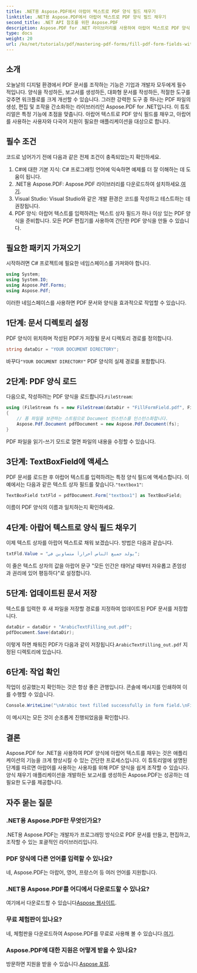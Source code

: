 ```yaml
---
title: .NET용 Aspose.PDF에서 아랍어 텍스트로 PDF 양식 필드 채우기
linktitle: .NET용 Aspose.PDF에서 아랍어 텍스트로 PDF 양식 필드 채우기
second_title: .NET API 참조를 위한 Aspose.PDF
description: Aspose.PDF for .NET 라이브러리를 사용하여 아랍어 텍스트로 PDF 양식 필드를 효율적으로 채우는 방법을 알아보세요. 이 단계별 튜토리얼은 설정 프로세스, 코딩 예제를 안내합니다.
type: docs
weight: 20
url: /ko/net/tutorials/pdf/mastering-pdf-forms/fill-pdf-form-fields-with-arabic-text/
---
```

## 소개

오늘날의 디지털 환경에서 PDF 문서를 조작하는 기능은 기업과 개발자 모두에게 필수적입니다. 양식을 작성하든, 보고서를 생성하든, 대화형 문서를 작성하든, 적절한 도구를 갖추면 워크플로를 크게 개선할 수 있습니다. 그러한 강력한 도구 중 하나는 PDF 파일의 생성, 편집 및 조작을 간소화하는 라이브러리인 Aspose.PDF for .NET입니다. 이 튜토리얼은 특정 기능에 초점을 맞춥니다. 아랍어 텍스트로 PDF 양식 필드를 채우고, 아랍어를 사용하는 사용자와 다국어 지원이 필요한 애플리케이션을 대상으로 합니다.

## 필수 조건

코드로 넘어가기 전에 다음과 같은 전제 조건이 충족되었는지 확인하세요.

1. C#에 대한 기본 지식: C# 프로그래밍 언어에 익숙하면 예제를 더 잘 이해하는 데 도움이 됩니다.
2. .NET용 Aspose.PDF: Aspose.PDF 라이브러리를 다운로드하여 설치하세요.[여기](https://releases.aspose.com/pdf/net/).
3. Visual Studio: Visual Studio와 같은 개발 환경은 코드를 작성하고 테스트하는 데 권장됩니다.
4. PDF 양식: 아랍어 텍스트를 입력하려는 텍스트 상자 필드가 하나 이상 있는 PDF 양식을 준비합니다. 모든 PDF 편집기를 사용하여 간단한 PDF 양식을 만들 수 있습니다.

## 필요한 패키지 가져오기

시작하려면 C# 프로젝트에 필요한 네임스페이스를 가져와야 합니다.

```csharp
using System;
using System.IO;
using Aspose.Pdf.Forms;
using Aspose.Pdf;
```

이러한 네임스페이스를 사용하면 PDF 문서와 양식을 효과적으로 작업할 수 있습니다.

## 1단계: 문서 디렉토리 설정

PDF 양식이 위치하며 작성된 PDF가 저장될 문서 디렉토리 경로를 정의합니다.

```csharp
string dataDir = "YOUR DOCUMENT DIRECTORY";
```

 바꾸다`"YOUR DOCUMENT DIRECTORY"` PDF 양식의 실제 경로를 포함합니다.

## 2단계: PDF 양식 로드

 다음으로, 작성하려는 PDF 양식을 로드합니다.`FileStream`:

```csharp
using (FileStream fs = new FileStream(dataDir + "FillFormField.pdf", FileMode.Open, FileAccess.ReadWrite))
{
    // 폼 파일을 보관하는 스트림으로 Document 인스턴스를 인스턴스화합니다.
    Aspose.Pdf.Document pdfDocument = new Aspose.Pdf.Document(fs);
}
```

PDF 파일을 읽기-쓰기 모드로 열면 파일의 내용을 수정할 수 있습니다.

## 3단계: TextBoxField에 액세스

PDF 문서를 로드한 후 아랍어 텍스트를 입력하려는 특정 양식 필드에 액세스합니다. 이 예에서는 다음과 같은 텍스트 상자 필드를 찾습니다.`"textbox1"`:

```csharp
TextBoxField txtFld = pdfDocument.Form["textbox1"] as TextBoxField;
```

이름이 PDF 양식의 이름과 일치하는지 확인하세요.

## 4단계: 아랍어 텍스트로 양식 필드 채우기

이제 텍스트 상자를 아랍어 텍스트로 채워 보겠습니다. 방법은 다음과 같습니다.

```csharp
txtFld.Value = "يولد جميع الناس أحراراً متساوين في";
```

이 줄은 텍스트 상자의 값을 아랍어 문구 "모든 인간은 태어날 때부터 자유롭고 존엄성과 권리에 있어 평등하다"로 설정합니다.

## 5단계: 업데이트된 문서 저장

텍스트를 입력한 후 새 파일을 저장할 경로를 지정하여 업데이트된 PDF 문서를 저장합니다.

```csharp
dataDir = dataDir + "ArabicTextFilling_out.pdf";
pdfDocument.Save(dataDir);
```

 이렇게 하면 채워진 PDF가 다음과 같이 저장됩니다.`ArabicTextFilling_out.pdf` 지정된 디렉토리에 있습니다.

## 6단계: 작업 확인

작업이 성공했는지 확인하는 것은 항상 좋은 관행입니다. 콘솔에 메시지를 인쇄하여 이를 수행할 수 있습니다.

```csharp
Console.WriteLine("\nArabic text filled successfully in form field.\nFile saved at " + dataDir);
```

이 메시지는 모든 것이 순조롭게 진행되었음을 확인합니다.

## 결론

Aspose.PDF for .NET을 사용하여 PDF 양식에 아랍어 텍스트를 채우는 것은 애플리케이션의 기능을 크게 향상시킬 수 있는 간단한 프로세스입니다. 이 튜토리얼에 설명된 단계를 따르면 아랍어를 사용하는 사용자를 위해 PDF 양식을 쉽게 조작할 수 있습니다. 양식 채우기 애플리케이션을 개발하든 보고서를 생성하든 Aspose.PDF는 성공하는 데 필요한 도구를 제공합니다.

## 자주 묻는 질문

### .NET용 Aspose.PDF란 무엇인가요?
.NET용 Aspose.PDF는 개발자가 프로그래밍 방식으로 PDF 문서를 만들고, 편집하고, 조작할 수 있는 포괄적인 라이브러리입니다.

### PDF 양식에 다른 언어를 입력할 수 있나요?
네, Aspose.PDF는 아랍어, 영어, 프랑스어 등 여러 언어를 지원합니다.

### .NET용 Aspose.PDF를 어디에서 다운로드할 수 있나요?
 여기에서 다운로드할 수 있습니다[Aspose 웹사이트](https://releases.aspose.com/pdf/net/).

### 무료 체험판이 있나요?
 네, 체험판을 다운로드하여 Aspose.PDF를 무료로 사용해 볼 수 있습니다.[여기](https://releases.aspose.com/).

### Aspose.PDF에 대한 지원은 어떻게 받을 수 있나요?
 방문하면 지원을 받을 수 있습니다.[Aspose 포럼](https://forum.aspose.com/c/pdf/10).